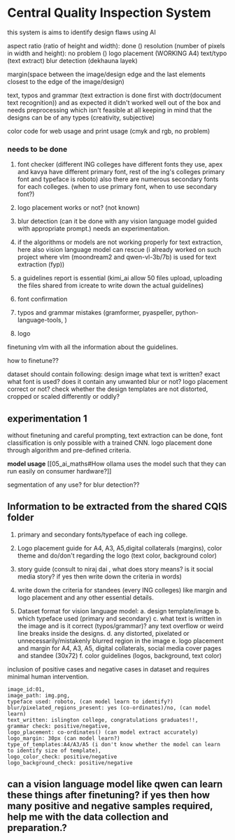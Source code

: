 # Central Quality Inspection System

this system is aims to identify design flaws using AI


aspect ratio (ratio of height and width): done ()
resolution (number of pixels in width and height): no problem ()
logo placement (WORKING A4)
text/typo (text extract)
blur detection (dekhauna layek)

margin(space between the image/design edge and the last elements closest to the edge of the image/design)


text, typos and grammar (text extraction is done first with doctr(document text recognition)) and as expected it didn't worked well out of the box and needs preprocessing which isn't feasible at all keeping in mind that the designs can be of any types (creativity, subjective)

color code for web usage and print usage (cmyk and rgb, no problem)

### needs to be done

1. font checker (different ING colleges have different fonts they use, apex and kavya have different primary font, rest of the ing's colleges primary font and typeface is roboto) also there are numerous secondary fonts for each colleges. (when to use primary font, when to use secondary font?)

2. logo placement works or not? (not known)

3. blur detection (can it be done with any vision language model guided with appropriate prompt.) needs an experimentation. 

4. if the algorithms or models are not working properly for text extraction, here also vision language model can rescue (i already worked on such project where vlm (moondream2 and qwen-vl-3b/7b) is used for text extraction (fyp))


5. a guidelines report is essential (kimi_ai allow 50 files upload, uploading the files shared from icreate to write down the actual guidelines)

6. font confirmation

7. typos and grammar mistakes (gramformer, pyaspeller, python-language-tools, )



1. logo 



finetuning vlm with all the information about the guidelines. 

how to finetune??

dataset should contain following: 
    design image
    what text is written? exact
    what font is used? 
    does it contain any unwanted blur or not?
    logo placement correct or not? 
    check whether the design templates are not distorted, cropped or scaled differently or oddly? 
    

## experimentation 1

without finetuning and careful prompting, text extraction can be done, font classification is only possible with a trained CNN. logo placement done through algorithm and pre-defined criteria. 

**model usage** [[05_ai_maths#How ollama uses the model such that they can run easily on consumer hardware?]]

segmentation of any use? for blur detection?? 


## Information to be extracted from the shared CQIS folder

1. primary and secondary fonts/typeface of each ing college.
2. Logo placement guide for A4, A3, A5,digital collaterals (margins), color theme and do/don't regarding the logo (text color, background color) 
3. story guide (consult to niraj dai , what does story means? is it social media story? if yes then write down the criteria in words)
4. write down the criteria for standees (every ING colleges) like margin and logo placement and any other essential details. 


5. Dataset format for vision language model: 
    a. design template/image
    b. which typeface used (primary and secondary)
    c. what text is written in the image and is it correct (typos/grammar)? any text overflow or weird line breaks inside the designs. 
    d. any distorted, pixelated or unnecessarily/mistakenly blurred region in the image
    e. logo placement and margin for A4, A3, A5, digital collaterals, social media cover pages and standee (30x72)
    f. color guidelines (logos, background, text color)

inclusion of positive cases and negative cases in dataset and requires minimal human intervention.


    image_id:01,
    image_path: img.png,
    typeface used: roboto, (can model learn to identify?)
    blur/pixelated_regions_present: yes (co-ordinates)/no, (can model learn)
    text_written: islington college, congratulations graduates!!, 
    grammar check: positive/negative,
    logo_placement: co-ordinates() (can model extract accurately) 
    logo_margin: 30px (can model learn?) 
    type_of_templates:A4/A3/A5 (i don't know whether the model can learn to identify size of template), 
    logo_color_check: positive/negative
    logo_background_check: positive/negative


##  can a vision language model like qwen can learn these things after finetuning? if  yes then how many positive and negative samples required, help me with the data collection and preparation.?

















